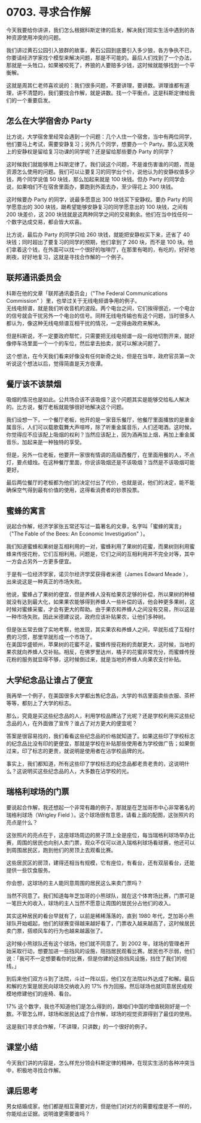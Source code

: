 # 0703. 寻求合作解

今天我要给你讲讲，我们怎么根据科斯定律的启发，解决我们现实生活中遇到的各种资源使用冲突的问题。

我们讲过黄石公园引入狼群的故事，黄石公园到底要引入多少狼，各方争执不已，你要请经济学家找个模型来解决问题，那是不可能的。最后人们找到了一个办法，那就是一头牲口，如果被咬死了，养狼的人要赔多少钱，这时候就能够找到一个平衡解。

这就是周其仁老师喜欢说的：我们很多问题，不要讲理，要讲数。讲理谁都有道理，讲不清楚的，我们要找合作解，就是讲数。找一个平衡点，这是科斯定律给我们的一个重要启发。

## 怎么在大学宿舍办 Party

比方说，大学宿舍里经常会遇到一个问题：几个人住一个宿舍，当中有两位同学，他们要马上考试，需要安静复习；另外几个同学，想要办一个 Party。那么这天晚上的安静权是留给复习功课的同学呢？还是留给那些要办 Party 的同学？

这时候我们就能够用上科斯定律了。我们说这个问题，不是谁伤害谁的问题，而是资源怎么使用的问题。我们可以让要复习的同学出个价，说他认为的安静权值多少钱，两个同学说值 50 块钱，那么加起来就是 100 块钱。但办 Party 的同学会说，如果咱们不在宿舍里面办，要跑到外面去办，至少得花上 300 块钱。

这时候要办 Party 的同学，说最多愿意出 300 块钱买下安静权。要办 Party 的同学愿意出的 300 块钱，跟希望能够安静复习的同学愿意出的 100 块钱，之间有 200 块差价，这 200 块钱就是这两种同学之间的交易剩余。他们在当中找任何一个数字达成交易，都会皆大欢喜。

比方说，最后办 Party 的同学只给 260 块钱，就能把安静权买下来，还省了 40 块钱；同时超出了要复习的同学的预期，他们拿到了 260 块，而不是 100 块。他们拿着这个钱，在外面可以找一个很好的咖啡厅，在那里有喝的，有吃的，好好地刷夜，好好地复习，这就是寻找合作解的一个例子。

## 联邦通讯委员会

科斯在他的文章「联邦通讯委员会」（"The Federal Communications Commission" ）里，也举过关于无线电频谱争用的例子。<br> 无线电频谱，就是我们听收音机的波段。两个电台之间，它们挨得很近，一个电台的信号就会干扰另外一个电台的信号。同样无线电传输也有这个问题，当时很多人都认为，像这种无线电频谱互相干扰的情况，一定得由政府来解决。

但是科斯说，不一定要政府帮忙，只需要把无线电频谱一段一段地切割开来，就好像停车场里面一个一个的车位，然后拿去拍卖，就可以解决问题了。

这个想法，在今天我们看来好像没有任何新奇之处，但是在当年，政府官员第一次听说这个想法以后，觉得简直是天方夜谭。

## 餐厅该不该禁烟

吸烟的情况也是如此。公共场合该不该吸烟？这个问题其实是能够交给私人解决的。比方说，餐厅老板就能够很好地解决这个问题。

我们设想一下，一个餐厅老板，他开的是一家音乐餐厅，他餐厅里面播放的是重金属音乐，人们可以载歌载舞大声喧哗，除了听重金属音乐，人们还喝酒。这时候，你觉得应不应该配上吸烟的权利？当然应该配上，因为酒再加上烟，再加上重金属音乐，加起来是一种独特的享受。

但是，另外一位老板，他要开一家很有情调的高级西餐厅，在里面用餐的人，不点灯，要点蜡烛。在这种餐厅里面，你说该吸烟还是不该吸烟？当然是不该吸烟可能更好。

最后两位餐厅的老板都为他们的决定付出了代价，也就是说，他们的决定，能不能确保空气得到最有价值的使用，这得看消费者的钞票投票。

## 蜜蜂的寓言

说起合作解，经济学家张五常还写过一篇著名的文章，名字叫「蜜蜂的寓言」（"The Fable of the Bees: An Economic Investigation" ）。

我们知道蜜蜂和果树是互相利用的一对，蜜蜂利用了果树的花蜜，而果树则利用蜜蜂来传授花粉，它们互相利用。问题是，它们之间的互相利用并不完全对等，其中一方会占另外一方更多便宜。

于是有一位经济学家，诺贝尔经济学奖获得者米德（James Edward Meade ），出来说这是一种真正的市场失败。

他说，蜜蜂占了果树的便宜，但是养蜂人没有给果农足够的补偿，所以果树的种植就没有达到最大化，如果果农能够得到养蜂人一些补偿的话，他会种更多果树，这时候对蜜蜂采蜜，才会有更大的帮助。由于果农和养蜂人之间没有交易，所以这是一种市场失败。因此米德建议说，政府应该补贴果农，让他们多种树。

但是张五常去做了实地考察，他发现，其实果农和养蜂人之间，早就形成了互相付费的习惯，那里早就形成一个市场了。<br> 在美国华盛顿州，苹果树的花蜜不足，蜜蜂传授花粉的贡献更大，这时候，当地的果农就向养蜂人交补贴。相反，在佛罗里达州，橘子的花蜜非常充分，而蜜蜂传授花粉的服务就显得不够，这时候倒过来，就是当地的养蜂人向果农支付补贴。

## 大学纪念品让谁占了便宜

我再举一个例子，在美国很多大学都出售纪念品，大学的书店里面卖些衣服、茶杯等等，都刻上了大学的标志。

那么，究竟是买这些纪念品的人，利用学校品牌沾了光呢？还是学校利用买这些纪念品的人，在外面做了宣传？谁占了对方更大的便宜呢？

答案是很容易找的，我们看看这些纪念品的价格就知道了。如果这些印了学校标志的纪念品比没有印的更便宜，那就是学校在补贴那些使用者为学校做广告；如果倒过来，印了标志的更贵，就说明是使用者在沾学校品牌的光。

事实上，我们都知道，所有这些印了学校标志的纪念品都老贵老贵的，这说明什么？这说明买这些纪念品的人，大多数在沾学校的光。

## 瑞格利球场的门票

要说起合作解，我还想起一个非常有趣的例子，那就是在芝加哥市中心非常著名的瑞格利球场（Wrigley Field ）。这个球场很有意思，请看上面的配图，这张照片的亮点是什么？

这张照片的亮点在于，这座球场周边的房子顶上全是座位，每当瑞格利球场举办比赛，周围的居民也向别人卖门票，观众不仅可以进入瑞格利球场看球赛，他还可以到周围居民区，跑到他们的房顶上去观看比赛。

这些居民区的房顶，建得还相当有规模，它有座位，有看台，还有双层看台，还能提供一些饮食服务。

你会想，这球场的主人能同意周围的居民这么来卖门票吗？

当然不同意了。我们知道每年芝加哥的小熊球队，就在这个体育场比赛，门票可是一笔巨大的收入，球场的主人当然不愿意让周围的居民分占他们的收入。

其实这种居民的看台早就有了，以前是稀稀落落的，直到 1980 年代，芝加哥小熊球队开始崛起，他们的球赛变得越来越好看了，门票收入越来越高了，这时候居民卖门票，搭顺风车的行为也越来越嚣张了。

这时候小熊球队还有这个球场，他们就不同意了。到 2002 年，球场的管理者开始采取行动，想要加进一些挡风的设施，阻挡居民观看比赛。居民也不示弱，他们说：「我可不一定想要看你的比赛，但是你建的这些挡风设施，挡住了我们的视线。」

到后来他们双方斗到了法院，斗过一阵以后，他们又在法院以外达成了和解。最后和解的方案是居民向球场交纳收入的 17% 作为回报。然后球场也就同意居民成规模地修建他们的座椅、看台。

17% 这个数字，我也不知道他们是怎么得到的，跟咱们中国的增值税刚好是一个数。不管怎么样，球场和居民达成了合作解，球场的视觉资源得到了最佳的使用。

这是我们寻求合作解，「不讲理，只讲数」的一个很好的例子。

## 课堂小结

今天我们讲的内容是，怎么样充分领会科斯定律的精神，在现实生活的各种冲突当中，积极地寻找合作解。

## 课后思考

男女结婚成家，他们都是相互需要对方，但是他们对对方的需要程度是不一样的，你能给出证据，说明谁更需要谁吗？

